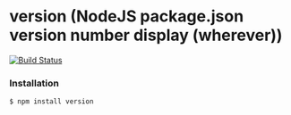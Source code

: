 
# version (NodeJS package.json version number display (wherever))

[![Build Status](https://secure.travis-ci.org/edwardhotchkiss/version.png)](http://travis-ci.org/edwardhotchkiss/version)

### Installation

```bash
$ npm install version
```
